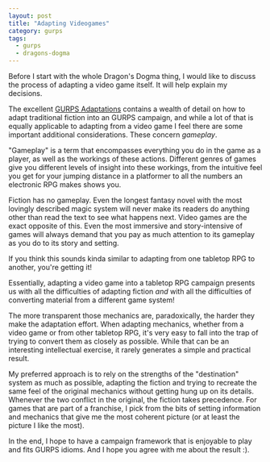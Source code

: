 ```yaml
---
layout: post
title: "Adapting Videogames"
category: gurps
tags:
  - gurps
  - dragons-dogma
---
```


Before I start with the whole Dragon's Dogma thing, I would like to discuss the
process of adapting a video game itself. It will help explain my decisions.

The excellent [GURPS Adaptations][adaptations] contains a wealth of detail on
how to adapt traditional fiction into an GURPS campaign, and while a lot of that
is equally applicable to adapting from a video game I feel there are some
important additional considerations. These concern _gameplay_.

"Gameplay" is a term that encompasses everything you do in the game as a player,
as well as the workings of these actions. Different genres of games give you
different levels of insight into these workings, from the intuitive feel you get
for your jumping distance in a platformer to all the numbers an electronic RPG
makes shows you.

Fiction has no gameplay. Even the longest fantasy novel with the most lovingly
described magic system will never make its readers do anything other than read
the text to see what happens next. Video games are the exact opposite of
this. Even the most immersive and story-intensive of games will always demand
that you pay as much attention to its gameplay as you do to its story and
setting.

If you think this sounds kinda similar to adapting from one tabletop RPG to
another, you're getting it!

Essentially, adapting a video game into a tabletop RPG campaign presents us with
all the difficulties of adapting fiction _and_ with all the difficulties of
converting material from a different game system!

The more transparent those mechanics are, paradoxically, the harder they make
the adaptation effort. When adapting mechanics, whether from a video game or
from other tabletop RPG, it's very easy to fall into the trap of trying to
convert them as closely as possible. While that can be an interesting
intellectual exercise, it rarely generates a simple and practical result.

My preferred approach is to rely on the strengths of the "destination" system as
much as possible, adapting the fiction and trying to recreate the same feel of
the original mechanics without getting hung up on its details. Whenever the two
conflict in the original, the fiction takes precedence. For games that are part
of a franchise, I pick from the bits of setting information and mechanics that
give me the most coherent picture (or at least the picture I like the most).

In the end, I hope to have a campaign framework that is enjoyable to play and
fits GURPS idioms. And I hope you agree with me about the result :).


[adaptations]: http://www.warehouse23.com/products/gurps-adaptations
